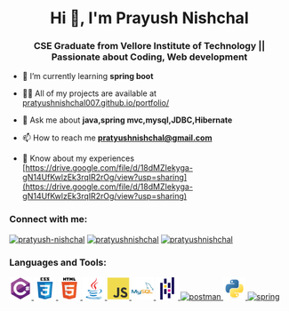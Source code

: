 <h1 align="center">Hi 👋, I'm Prayush Nishchal</h1>
<h3 align="center">CSE Graduate from Vellore Institute of Technology || Passionate about Coding, Web development</h3>

- 🌱 I’m currently learning **spring boot**

- 👨‍💻 All of my projects are available at [pratyushnishchal007.github.io/portfolio/](pratyushnishchal007.github.io/portfolio/)

- 💬 Ask me about **java,spring mvc,mysql,JDBC,Hibernate**

- 📫 How to reach me **pratyushnishchal@gmail.com**

- 📄 Know about my experiences [https://drive.google.com/file/d/18dMZIekyga-gN14UfKwlzEk3rqIR2rOg/view?usp=sharing](https://drive.google.com/file/d/18dMZIekyga-gN14UfKwlzEk3rqIR2rOg/view?usp=sharing)

<h3 align="left">Connect with me:</h3>
<p align="left">
<a href="https://linkedin.com/in/pratyush-nishchal-a0ba21190" target="blank"><img align="center" src="https://raw.githubusercontent.com/rahuldkjain/github-profile-readme-generator/master/src/images/icons/Social/linked-in-alt.svg" alt="pratyush-nishchal" height="30" width="40" /></a>
<a href="https://kaggle.com/pratyushnishchal" target="blank"><img align="center" src="https://raw.githubusercontent.com/rahuldkjain/github-profile-readme-generator/master/src/images/icons/Social/kaggle.svg" alt="pratyushnishchal" height="30" width="40" /></a>
<a href="https://www.hackerrank.com/pratyushnishchal" target="blank"><img align="center" src="https://raw.githubusercontent.com/rahuldkjain/github-profile-readme-generator/master/src/images/icons/Social/hackerrank.svg" alt="pratyushnishchal" height="30" width="40" /></a>
</p>

<h3 align="left">Languages and Tools:</h3>
<p align="left"> <a href="https://www.w3schools.com/cs/" target="_blank" rel="noreferrer"> <img src="https://raw.githubusercontent.com/devicons/devicon/master/icons/csharp/csharp-original.svg" alt="csharp" width="40" height="40"/> </a> <a href="https://www.w3schools.com/css/" target="_blank" rel="noreferrer"> <img src="https://raw.githubusercontent.com/devicons/devicon/master/icons/css3/css3-original-wordmark.svg" alt="css3" width="40" height="40"/> </a> <a href="https://www.w3.org/html/" target="_blank" rel="noreferrer"> <img src="https://raw.githubusercontent.com/devicons/devicon/master/icons/html5/html5-original-wordmark.svg" alt="html5" width="40" height="40"/> </a> <a href="https://www.java.com" target="_blank" rel="noreferrer"> <img src="https://raw.githubusercontent.com/devicons/devicon/master/icons/java/java-original.svg" alt="java" width="40" height="40"/> </a> <a href="https://developer.mozilla.org/en-US/docs/Web/JavaScript" target="_blank" rel="noreferrer"> <img src="https://raw.githubusercontent.com/devicons/devicon/master/icons/javascript/javascript-original.svg" alt="javascript" width="40" height="40"/> </a> <a href="https://www.mysql.com/" target="_blank" rel="noreferrer"> <img src="https://raw.githubusercontent.com/devicons/devicon/master/icons/mysql/mysql-original-wordmark.svg" alt="mysql" width="40" height="40"/> </a> <a href="https://pandas.pydata.org/" target="_blank" rel="noreferrer"> <img src="https://raw.githubusercontent.com/devicons/devicon/2ae2a900d2f041da66e950e4d48052658d850630/icons/pandas/pandas-original.svg" alt="pandas" width="40" height="40"/> </a> <a href="https://postman.com" target="_blank" rel="noreferrer"> <img src="https://www.vectorlogo.zone/logos/getpostman/getpostman-icon.svg" alt="postman" width="40" height="40"/> </a> <a href="https://www.python.org" target="_blank" rel="noreferrer"> <img src="https://raw.githubusercontent.com/devicons/devicon/master/icons/python/python-original.svg" alt="python" width="40" height="40"/> </a> <a href="https://spring.io/" target="_blank" rel="noreferrer"> <img src="https://www.vectorlogo.zone/logos/springio/springio-icon.svg" alt="spring" width="40" height="40"/> </a> </p>
